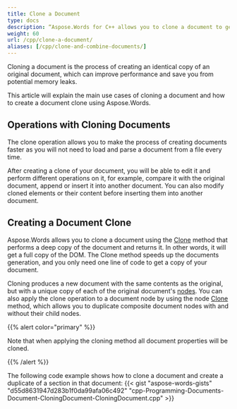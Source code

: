 ```yaml
---
title: Clone a Document
type: docs
description: “Aspose.Words for C++ allows you to clone a document to get its identical copy. When creating a copy, nodes and properties of the original document are cloned.”
weight: 60
url: /cpp/clone-a-document/
aliases: [/cpp/clone-and-combine-documents/]
---
```


Cloning a document is the process of creating an identical copy of an original document, which can improve performance and save you from potential memory leaks.

This article will explain the main use cases of cloning a document and how to create a document clone using Aspose.Words.

## Operations with Cloning Documents

The clone operation allows you to make the process of creating documents faster as you will not need to load and parse a document from a file every time.

After creating a clone of your document, you will be able to edit it and perform different operations on it, for example, compare it with the original document, append or insert it into another document. You can also modify cloned elements or their content before inserting them into another document.

## Creating a Document Clone

Aspose.Words allows you to clone a document using the [Clone](https://apireference.aspose.com/words/cpp/class/aspose.words.document#a5e6e221828d5723b84a1f3ed7accf6bd) method that performs a deep copy of the document and returns it. In other words, it will get a full copy of the DOM. The Clone method speeds up the documents generation, and you only need one line of code to get a copy of your document.

Cloning produces a new document with the same contents as the original, but with a unique copy of each of the original document's [nodes](https://apireference.aspose.com/words/cpp/class/aspose.words.node). You can also apply the clone operation to a document node by using the node [Clone](https://apireference.aspose.com/words/cpp/class/aspose.words.node#ab43552daf058793aea6a5c0f0bfa3bc1) method, which allows you to duplicate composite document nodes with and without their child nodes.

{{% alert color="primary" %}}

Note that when applying the cloning method all document properties will be cloned.

{{% /alert %}}

The following code example shows how to clone a document and create a duplicate of a section in that document:
{{< gist "aspose-words-gists" "d55d8631947d283b1f0da99afa06c492" "cpp-Programming-Documents-Document-CloningDocument-CloningDocument.cpp" >}}
